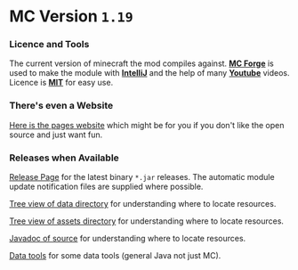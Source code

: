# MC Version `1.19`

### Licence and Tools
The current version of minecraft the mod compiles against. [**MC Forge**](https://files.minecraftforge.net/net/minecraftforge/forge/) is used to make the module with [**IntelliJ**](https://www.jetbrains.com/idea/download/) and the help of many [**Youtube**](https://youtube.com) videos.
Licence is [**MIT**](https://en.wikipedia.org/wiki/MIT_License) for easy use.

### There's even a Website
[Here is the pages website](https://jackokring.github.io/ExactFeather396/) which might be for you if you don't like the open source and just want fun.

### Releases when Available
[Release Page](https://github.com/jackokring/ExactFeather396/releases) for the latest binary `*.jar` releases.
The automatic module update notification files are supplied where possible.

[Tree view of data directory](https://github.com/jackokring/ExactFeather396/blob/main/datatree.md) for understanding where to locate resources.

[Tree view of assets directory](https://github.com/jackokring/ExactFeather396/blob/main/assettree.md) for understanding where to locate resources.

[Javadoc of source](https://htmlpreview.github.io/?https://github.com/jackokring/ExactFeather396/blob/main/index.html) for understanding where to locate resources.

[Data tools](https://github.com/jackokring/ExactFeather396/blob/main/src/main/java/uk/co/kring/ef396/data) for some data tools (general Java not just MC).